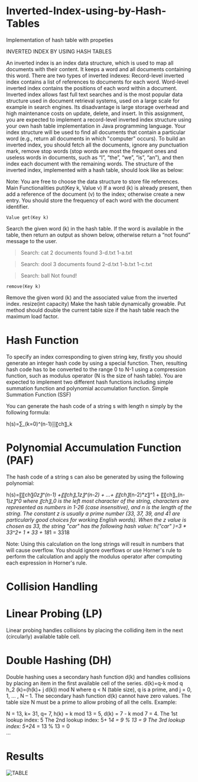 # Inverted-Index-using-by-Hash-Tables
Implementation of hash table with propeties

INVERTED INDEX BY USING HASH TABLES

An inverted index is an index data structure, which is used to map all documents with their content. It keeps a word and all documents containing this word. There are two types of inverted indexes: 
	Record-level inverted index contains a list of references to documents for each word. 
	Word-level inverted index contains the positions of each word within a document. 
Inverted index allows fast full text searches and is the most popular data structure used in document retrieval systems, used on a large scale for example in search engines. Its disadvantage is large storage overhead and high maintenance costs on update, delete, and insert.
In this assignment, you are expected to implement a record-level inverted index structure using your own hash table implementation in Java programming language. Your index structure will be used to find all documents that contain a particular word (e.g., return all documents in which "computer" occurs).
To build an inverted index, you should fetch all the documents, ignore any punctuation mark, remove stop words (stop words are most the frequent ones and useless words in documents, such as “I”, “the”, “we”, “is”, “an”), and then index each document with the remaining words. The structure of the inverted index, implemented with a hash table, should look like as below:
 
Note: You are free to choose the data structure to store file references.
	Main Functionalities
	put(Key k, Value v)
If a word (k) is already present, then add a reference of the document (v) to the index; otherwise create a new entry. You should store the frequency of each word with the document identifier.

	Value get(Key k)
Search the given word (k) in the hash table. If the word is available in the table, then return an output as shown below, otherwise return a “not found” message to the user.

>Search: cat
2 documents found
3-d.txt
1-a.txt
	
> Search: dool
3 documents found
2-d.txt
1-b.txt
1-c.txt
	
> Search: ball
Not found!

	remove(Key k)
Remove the given word (k) and the associated value from the inverted index.
	resize(int capacity)
Make the hash table dynamically growable. Put method should double the current table size if the hash table reach the maximum load factor. 
# Hash Function
To specify an index corresponding to given string key, firstly you should generate an integer hash code by using a special function. Then, resulting hash code has to be converted to the range 0 to N-1 using a compression function, such as modulus operator (N is the size of hash table).
You are expected to implement two different hash functions including simple summation function and polynomial accumulation function.
	 Simple Summation Function (SSF)

You can generate the hash code of a string s with length n simply by the following formula:

h(s)=∑_(k=0)^(n-1)▒〖ch〗_k   

# Polynomial Accumulation Function (PAF)

The hash code of a string s can also be generated by using the following polynomial:

h(s)=〖〖ch〗_0*z〗^(n-1)  +〖〖ch〗_1*z〗^(n-2)  + ...+ 〖〖ch〗_(n-2)*z〗^1  + 〖〖ch〗_(n-1)*z〗^0
where 〖ch〗_0 is the left most character of the string, characters are represented as numbers in 1-26 (case insensitive), and n is the length of the string.  The constant z is usually a prime number (33, 37, 39, and 41 are particularly good choices for working English words). When the z value is chosen as 33, the string "car" has the following hash value:
h("car" )=3 * 33^2+ 1 * 33 + 18*1 = 3318

Note: Using this calculation on the long strings will result in numbers that will cause overflow.  You should ignore overflows or use Horner's rule to perform the calculation and apply the modulus operator after computing each expression in Horner's rule.
# Collision Handling

# Linear Probing (LP)
Linear probing handles collisions by placing the colliding item in the next (circularly) available table cell.
# Double Hashing (DH)
Double hashing uses a secondary hash function d(k) and handles collisions by placing an item in the first available cell of the series.
d(k)=q-k mod q
h_2 (k)=(h(k)+ j d(k))  mod N
where q < N (table size), q is a prime, and j = 0, 1, … , N – 1.
The secondary hash function d(k) cannot have zero values. The table size N must be a prime to allow probing of all the cells.
Example: 

N = 13, 
k= 31, 
q= 7, 
h(k) = k mod 13 = 5, 
d(k) = 7 - k mod 7 = 4.	The 1st lookup index: 5
The 2nd lookup index: 5+ 1*4 = 9 % 13 = 9
The 3rd lookup index: 5+2*4 = 13 % 13 = 0  
…
# Results
![TABLE](https://user-images.githubusercontent.com/50989796/125798480-8857494a-3e06-4aff-95cc-79c29b29c7e9.JPG)
